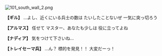 
![101_south_wall_2.png](../images/backgrounds/101_south_wall_2.png)

**【ギル】**
…よし、近くにいる兵士の数は
たいしたことないぜ
一気に突っ切ろう

**【アルマス】**
任せて
マスター、あなたも少しは
役に立ってよね

**【ナディア】**
気をつけて下さいね…

**【トレイセーマ兵】**
…ん？
標的を発見！！
大変だーっ！